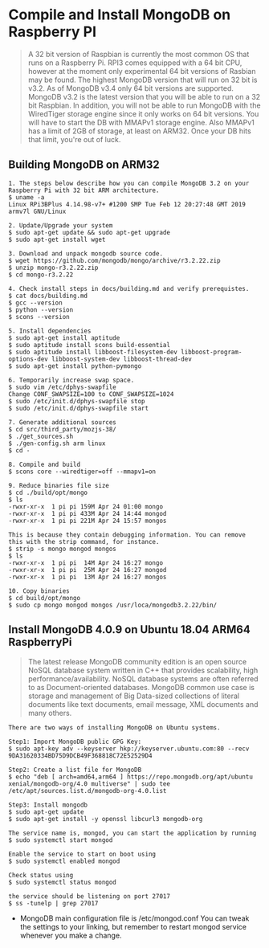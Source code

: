 Compile and Install MongoDB on Raspberry PI
===========================================

> A 32 bit version of Raspbian is currently the most common OS that runs on a Raspberry Pi. RPI3 comes equipped with a 64 bit CPU, however at the moment only experimental 64 bit versions of Rasbian may be found.
> The highest MongoDB version that will run on 32 bit is v3.2. As of MongoDB v3.4 only 64 bit versions are supported. MongoDB v3.2 is the latest version that you will be able to run on a 32 bit Raspbian. In addition, you will not be able to run MongoDB with the WiredTiger storage engine since it only works on 64 bit versions. You will have to start the DB with MMAPv1 storage engine. Also MMAPv1 has a limit of 2GB of storage, at least on ARM32. Once your DB hits that limit,
> you're out of luck. 

Building MongoDB on ARM32
-------------------------
```
1. The steps below describe how you can compile MongoDB 3.2 on your Raspberry Pi with 32 bit ARM architecture.
$ uname -a 
Linux RPi3BPlus 4.14.98-v7+ #1200 SMP Tue Feb 12 20:27:48 GMT 2019 armv7l GNU/Linux

2. Update/Upgrade your system 
$ sudo apt-get update && sudo apt-get upgrade 
$ sudo apt-get install wget 

3. Download and unpack mongodb source code. 
$ wget https://github.com/mongodb/mongo/archive/r3.2.22.zip
$ unzip mongo-r3.2.22.zip 
$ cd mongo-r3.2.22

4. Check install steps in docs/building.md and verify prerequistes.
$ cat docs/building.md 
$ gcc --version 
$ python --version
$ scons --version 

5. Install dependencies
$ sudo apt-get install aptitude 
$ sudo aptitude install scons build-essential
$ sudo aptitude install libboost-filesystem-dev libboost-program-options-dev libboost-system-dev libboost-thread-dev 
$ sudo apt-get install python-pymongo

6. Temporarily increase swap space.
$ sudo vim /etc/dphys-swapfile 
Change CONF_SWAPSIZE=100 to CONF_SWAPSIZE=1024 
$ sudo /etc/init.d/dphys-swapfile stop 
$ sudo /etc/init.d/dphys-swapfile start 

7. Generate additional sources 
$ cd src/third_party/mozjs-38/
$ ./get_sources.sh 
$ ./gen-config.sh arm linux 
$ cd -

8. Compile and build 
$ scons core --wiredtiger=off --mmapv1=on 

9. Reduce binaries file size 
$ cd ./build/opt/mongo 
$ ls 
-rwxr-xr-x  1 pi pi 159M Apr 24 01:00 mongo
-rwxr-xr-x  1 pi pi 433M Apr 24 14:44 mongod
-rwxr-xr-x  1 pi pi 221M Apr 24 15:57 mongos

This is because they contain debugging information. You can remove this with the strip command, for instance.
$ strip -s mongo mongod mongos
$ ls
-rwxr-xr-x  1 pi pi  14M Apr 24 16:27 mongo
-rwxr-xr-x  1 pi pi  25M Apr 24 16:27 mongod
-rwxr-xr-x  1 pi pi  13M Apr 24 16:27 mongos

10. Copy binaries
$ cd build/opt/mongo 
$ sudo cp mongo mongod mongos /usr/loca/mongodb3.2.22/bin/

```

Install MongoDB 4.0.9 on Ubuntu 18.04 ARM64 RaspberryPi
-------------------------------------------------------
> The latest release MongoDB community edition is an open source NoSQL database system written in C++ that provides scalability, high performance/availability. NoSQL database systems are often referred to as Document-oriented databases. MongoDB common use case is storage and management of Big Data-sized collections of literal documents like text documents, email message, XML documents and many others.
```
There are two ways of installing MongoDB on Ubuntu systems.

Step1: Import MongoDB public GPG Key:
$ sudo apt-key adv --keyserver hkp://keyserver.ubuntu.com:80 --recv 9DA31620334BD75D9DCB49F368818C72E52529D4

Step2: Create a list file for MongoDB
$ echo "deb [ arch=amd64,arm64 ] https://repo.mongodb.org/apt/ubuntu xenial/mongodb-org/4.0 multiverse" | sudo tee /etc/apt/sources.list.d/mongodb-org-4.0.list

Step3: Install mongodb 
$ sudo apt-get update
$ sudo apt-get install -y openssl libcurl3 mongodb-org 

The service name is, mongod, you can start the application by running
$ sudo systemctl start mongod 

Enable the service to start on boot using 
$ sudo systemctl enabled mongod 

Check status using 
$ sudo systemctl status mongod 

the service should be listening on port 27017 
$ ss -tunelp | grep 27017 
```

* MongoDB main configuration file is /etc/mongod.conf You can tweak the settings to your linking, but remember to restart mongod service whenever you make a change.

